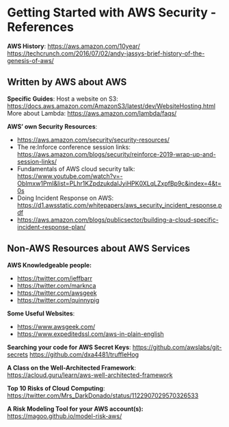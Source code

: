 # Getting Started with AWS Security - References

**AWS History**:
https://aws.amazon.com/10year/
https://techcrunch.com/2016/07/02/andy-jassys-brief-history-of-the-genesis-of-aws/

## Written by AWS about AWS

**Specific Guides**:
Host a website on S3: https://docs.aws.amazon.com/AmazonS3/latest/dev/WebsiteHosting.html
More about Lambda: https://aws.amazon.com/lambda/faqs/

**AWS’ own Security Resources**:
* https://aws.amazon.com/security/security-resources/
* The re:Inforce conference session links: https://aws.amazon.com/blogs/security/reinforce-2019-wrap-up-and-session-links/
* Fundamentals of AWS cloud security talk: https://www.youtube.com/watch?v=-ObImxw1PmI&list=PLhr1KZpdzukdaIJyiHPK0XLqLZxpfBp9c&index=4&t=0s
* Doing Incident Response on AWS: https://d1.awsstatic.com/whitepapers/aws_security_incident_response.pdf
* https://aws.amazon.com/blogs/publicsector/building-a-cloud-specific-incident-response-plan/

## Non-AWS Resources about AWS Services

**AWS Knowledgeable people:**
* https://twitter.com/jeffbarr
* https://twitter.com/marknca
* https://twitter.com/awsgeek
* https://twitter.com/quinnypig

**Some Useful Websites**:
* https://www.awsgeek.com/
* https://www.expeditedssl.com/aws-in-plain-english

**Searching your code for AWS Secret Keys**:
https://github.com/awslabs/git-secrets
https://github.com/dxa4481/truffleHog

**A Class on the Well-Architected Framework**:
https://acloud.guru/learn/aws-well-architected-framework

**Top 10 Risks of Cloud Computing**:
https://twitter.com/Mrs_DarkDonado/status/1122907029570326533

**A Risk Modeling Tool for your AWS account(s):**
https://magoo.github.io/model-risk-aws/

